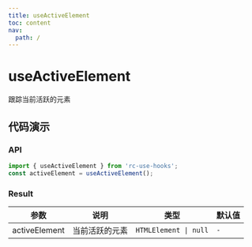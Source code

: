 ```yaml
---
title: useActiveElement
toc: content
nav:
  path: /
---
```


# useActiveElement

跟踪当前活跃的元素

## 代码演示

<code src='./Demo.tsx'></code>

### API

```ts
import { useActiveElement } from 'rc-use-hooks';
const activeElement = useActiveElement();
```

### Result

| 参数          | 说明           | 类型                  | 默认值 |
| ------------- | -------------- | --------------------- | ------ |
| activeElement | 当前活跃的元素 | `HTMLElement \| null` | `-`    |
